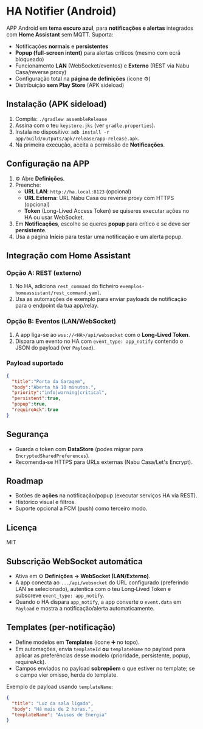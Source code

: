 # HA Notifier (Android)

APP Android em **tema escuro azul**, para **notificações e alertas** integrados com **Home Assistant** sem MQTT. Suporta:

- Notificações **normais** e **persistentes**
- **Popup (full-screen intent)** para alertas críticos (mesmo com ecrã bloqueado)
- Funcionamento **LAN** (WebSocket/eventos) e **Externo** (REST via Nabu Casa/reverse proxy)
- Configuração total na **página de definições** (ícone ⚙️)
- Distribuição **sem Play Store** (APK sideload)

## Instalação (APK sideload)
1. Compila: `./gradlew assembleRelease`
2. Assina com o teu `keystore.jks` (ver `gradle.properties`).
3. Instala no dispositivo: `adb install -r app/build/outputs/apk/release/app-release.apk`.
4. Na primeira execução, aceita a permissão de **Notificações**.

## Configuração na APP
1. ⚙️ Abre **Definições**.
2. Preenche:
   - **URL LAN**: `http://ha.local:8123` (opcional)
   - **URL Externa**: URL Nabu Casa ou reverse proxy com HTTPS (opcional)
   - **Token** (Long-Lived Access Token) se quiseres executar ações no HA ou usar WebSocket.
3. Em **Notificações**, escolhe se queres **popup** para crítico e se deve ser **persistente**.
4. Usa a página **Início** para testar uma notificação e um alerta popup.

## Integração com Home Assistant

### Opção A: REST (externo)
1. No HA, adiciona `rest_command` do ficheiro `exemplos-homeassistant/rest_command.yaml`.
2. Usa as automações de exemplo para enviar payloads de notificação para o endpoint da tua app/relay.

### Opção B: Eventos (LAN/WebSocket)
1. A app liga-se ao `wss://<HA>/api/websocket` com o **Long-Lived Token**.
2. Dispara um evento no HA com `event_type: app_notify` contendo o JSON do payload (ver `Payload`).

### Payload suportado
```json
{
  "title":"Porta da Garagem",
  "body":"Aberta há 10 minutos.",
  "priority":"info|warning|critical",
  "persistent":true,
  "popup":true,
  "requireAck":true
}
```

## Segurança
- Guarda o token com **DataStore** (podes migrar para `EncryptedSharedPreferences`).
- Recomenda‑se HTTPS para URLs externas (Nabu Casa/Let's Encrypt).

## Roadmap
- Botões de **ações** na notificação/popup (executar serviços HA via REST).
- Histórico visual e filtros.
- Suporte opcional a FCM (push) como terceiro modo.

## Licença
MIT


## Subscrição WebSocket automática
- Ativa em ⚙️ **Definições → WebSocket (LAN/Externo)**.
- A app conecta ao `.../api/websocket` do URL configurado (preferindo LAN se selecionado), autentica com o teu Long‑Lived Token e subscreve `event_type: app_notify`.
- Quando o HA dispara `app_notify`, a app converte o `event.data` em `Payload` e mostra a notificação/alerta automaticamente.


## Templates (per-notificação)
- Define modelos em **Templates** (ícone ➕ no topo).
- Em automações, envia `templateId` **ou** `templateName` no payload para aplicar as preferências desse modelo (prioridade, persistente, popup, requireAck).
- Campos enviados no payload **sobrepõem** o que estiver no template; se o campo vier omisso, herda do template.

Exemplo de payload usando `templateName`:
```json
{
  "title": "Luz da sala ligada",
  "body": "Há mais de 2 horas.",
  "templateName": "Avisos de Energia"
}
```
